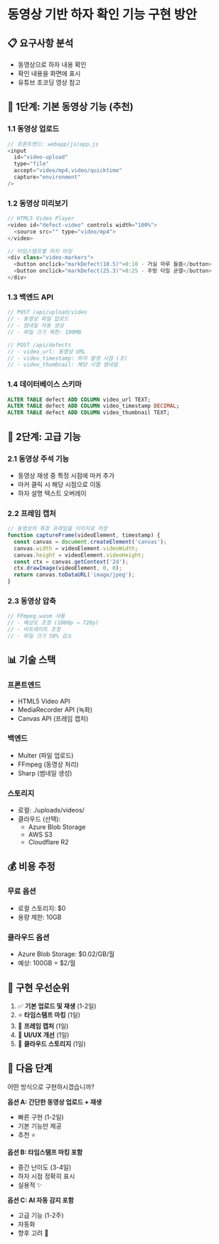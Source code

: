 # 동영상 기반 하자 확인 기능 구현 방안

## 📋 요구사항 분석
- 동영상으로 하자 내용 확인
- 확인 내용을 화면에 표시
- 유튜브 조코딩 영상 참고

## 🎯 1단계: 기본 동영상 기능 (추천)

### 1.1 동영상 업로드
```javascript
// 프론트엔드: webapp/js/app.js
<input 
  id="video-upload" 
  type="file" 
  accept="video/mp4,video/quicktime" 
  capture="environment"
/>
```

### 1.2 동영상 미리보기
```javascript
// HTML5 Video Player
<video id="defect-video" controls width="100%">
  <source src="" type="video/mp4">
</video>

// 타임스탬프별 하자 마킹
<div class="video-markers">
  <button onclick="markDefect(10.5)">0:10 - 거실 마루 들뜸</button>
  <button onclick="markDefect(25.3)">0:25 - 주방 타일 균열</button>
</div>
```

### 1.3 백엔드 API
```javascript
// POST /api/upload/video
// - 동영상 파일 업로드
// - 썸네일 자동 생성
// - 파일 크기 제한: 100MB

// POST /api/defects
// - video_url: 동영상 URL
// - video_timestamp: 하자 발생 시점 (초)
// - video_thumbnail: 해당 시점 썸네일
```

### 1.4 데이터베이스 스키마
```sql
ALTER TABLE defect ADD COLUMN video_url TEXT;
ALTER TABLE defect ADD COLUMN video_timestamp DECIMAL;
ALTER TABLE defect ADD COLUMN video_thumbnail TEXT;
```

## 🎯 2단계: 고급 기능

### 2.1 동영상 주석 기능
- 동영상 재생 중 특정 시점에 마커 추가
- 마커 클릭 시 해당 시점으로 이동
- 하자 설명 텍스트 오버레이

### 2.2 프레임 캡처
```javascript
// 동영상의 특정 프레임을 이미지로 저장
function captureFrame(videoElement, timestamp) {
  const canvas = document.createElement('canvas');
  canvas.width = videoElement.videoWidth;
  canvas.height = videoElement.videoHeight;
  const ctx = canvas.getContext('2d');
  ctx.drawImage(videoElement, 0, 0);
  return canvas.toDataURL('image/jpeg');
}
```

### 2.3 동영상 압축
```javascript
// FFmpeg.wasm 사용
// - 해상도 조정 (1080p → 720p)
// - 비트레이트 조정
// - 파일 크기 50% 감소
```

## 📊 기술 스택

### 프론트엔드
- HTML5 Video API
- MediaRecorder API (녹화)
- Canvas API (프레임 캡처)

### 백엔드
- Multer (파일 업로드)
- FFmpeg (동영상 처리)
- Sharp (썸네일 생성)

### 스토리지
- 로컬: ./uploads/videos/
- 클라우드 (선택):
  - Azure Blob Storage
  - AWS S3
  - Cloudflare R2

## 💰 비용 추정

### 무료 옵션
- 로컬 스토리지: $0
- 용량 제한: 10GB

### 클라우드 옵션
- Azure Blob Storage: $0.02/GB/월
- 예상: 100GB = $2/월

## 🚀 구현 우선순위

1. ✅ **기본 업로드 및 재생** (1-2일)
2. ⭐ **타임스탬프 마킹** (1일)
3. 📸 **프레임 캡처** (1일)
4. 🎨 **UI/UX 개선** (1일)
5. 💾 **클라우드 스토리지** (1일)

## 📝 다음 단계

어떤 방식으로 구현하시겠습니까?

**옵션 A: 간단한 동영상 업로드 + 재생**
- 빠른 구현 (1-2일)
- 기본 기능만 제공
- 추천 ⭐

**옵션 B: 타임스탬프 마킹 포함**
- 중간 난이도 (3-4일)
- 하자 시점 정확히 표시
- 실용적 ✨

**옵션 C: AI 자동 감지 포함**
- 고급 기능 (1-2주)
- 자동화
- 향후 고려 🔮

